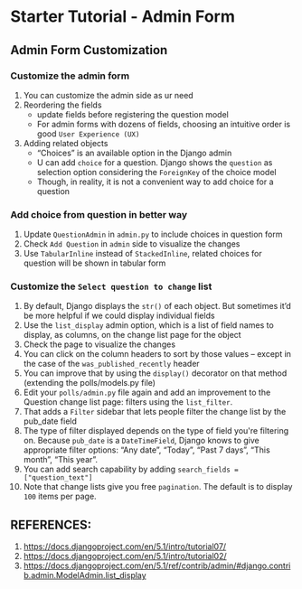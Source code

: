 # Starter Tutorial - Admin Form

## Admin Form Customization

### Customize the admin form
1. You can customize the admin side as ur need
2. Reordering the fields
   - update fields before registering the question model
   - For admin forms with dozens of fields, choosing an intuitive order is good `User Experience (UX)`
3. Adding related objects
   - “Choices” is an available option in the Django admin
   - U can add `choice` for a question. Django shows the `question` as selection option considering the `ForeignKey` of the choice model
   - Though, in reality, it is not a convenient way to add choice for a question

### Add choice from question in better way
1. Update `QuestionAdmin` in `admin.py` to include choices in question form
2. Check `Add Question` in `admin` side to visualize the changes
3. Use `TabularInline` instead of `StackedInline`, related choices for question will be shown in tabular form

### Customize the `Select question to change` list
1. By default, Django displays the `str()` of each object. But sometimes it’d be more helpful if we could display individual fields
2. Use the `list_display` admin option, which is a list of field names to display, as columns, on the change list page for the object
3. Check the page to visualize the changes
4. You can click on the column headers to sort by those values – except in the case of the `was_published_recently` header
5. You can improve that by using the `display()` decorator on that method (extending the polls/models.py file)
6. Edit your `polls/admin.py` file again and add an improvement to the Question change list page: filters using the `list_filter`.
7. That adds a `Filter` sidebar that lets people filter the change list by the pub_date field
8. The type of filter displayed depends on the type of field you're filtering on. Because `pub_date` is a `DateTimeField`, Django knows to give appropriate filter options: “Any date”, “Today”, “Past 7 days”, “This month”, “This year”.
9. You can add search capability by adding `search_fields = ["question_text"]`
10. Note that change lists give you free `pagination`. The default is to display `100` items per page.


## REFERENCES:
1. https://docs.djangoproject.com/en/5.1/intro/tutorial07/
2. https://docs.djangoproject.com/en/5.1/intro/tutorial02/
3. https://docs.djangoproject.com/en/5.1/ref/contrib/admin/#django.contrib.admin.ModelAdmin.list_display

